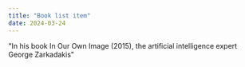 ```yaml
---
title: "Book list item"
date: 2024-03-24
---
```


"In his book In Our Own Image (2015), the artificial intelligence expert George Zarkadakis"
